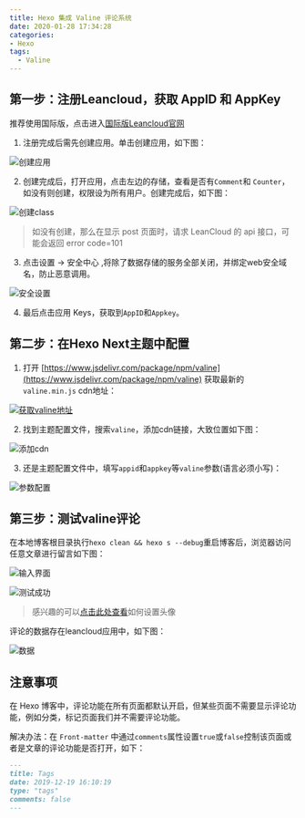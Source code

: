 ```yaml
---
title: Hexo 集成 Valine 评论系统
date: 2020-01-28 17:34:28
categories:
- Hexo
tags:
  - Valine
---
```


## 第一步：注册Leancloud，获取 AppID 和 AppKey

推荐使用国际版，点击进入[国际版Leancloud官网](https://leancloud.app/)

<!-- more -->

1. 注册完成后需先创建应用。单击创建应用，如下图：

![创建应用](https://s2.ax1x.com/2020/01/28/1Kb1xS.png)

2. 创建完成后，打开应用，点击左边的存储，查看是否有`Comment`和 `Counter`，如没有则创建，权限设为所有用户。创建完成后，如下图：

![创建class](https://s2.ax1x.com/2020/01/28/1KbdP0.png)

> 如没有创建，那么在显示 post 页面时，请求 LeanCloud 的 api 接口，可能会返回 error code=101

3. 点击设置 → 安全中心 ,将除了数据存储的服务全部关闭，并绑定web安全域名，防止恶意调用。

![安全设置](https://s2.ax1x.com/2020/01/28/1KbrMF.png)

4. 最后点击应用 Keys，获取到`AppID`和`Appkey`。

## 第二步：在Hexo Next主题中配置

1. 打开 [https://www.jsdelivr.com/package/npm/valine](https://www.jsdelivr.com/package/npm/valine) 获取最新的 `valine.min.js` cdn地址：

[![获取valine地址](https://s2.ax1x.com/2020/01/28/1Kbose.md.png)](https://imgchr.com/i/1Kbose)

2. 找到主题配置文件，搜索`valine`，添加cdn链接，大致位置如下图：

![添加cdn](https://s2.ax1x.com/2020/01/28/1KqSsg.png)

3. 还是主题配置文件中，填写`appid`和`appkey`等`valine`参数(语言必须小写)：

![参数配置](https://s2.ax1x.com/2020/01/28/1Kqion.png)

## 第三步：测试valine评论

在本地博客根目录执行`hexo clean && hexo s --debug`重启博客后，浏览器访问任意文章进行留言如下图：

![输入界面](https://s2.ax1x.com/2020/01/28/1KqIf0.png)

![测试成功](https://s2.ax1x.com/2020/01/28/1KLk0H.png)
> 感兴趣的可以[点击此处查看](https://valine.js.org/avatar.html)如何设置头像

评论的数据存在leancloud应用中，如下图：

![数据](https://s2.ax1x.com/2020/01/28/1KLYhq.png)

## 注意事项

在 Hexo 博客中，评论功能在所有页面都默认开启，但某些页面不需要显示评论功能，例如分类，标记页面我们并不需要评论功能。

解决办法：在 `Front-matter` 中通过`comments`属性设置`true`或`false`控制该页面或者是文章的评论功能是否打开，如下：
```markdown
---
title: Tags
date: 2019-12-19 16:10:19
type: "tags"
comments: false
---
```